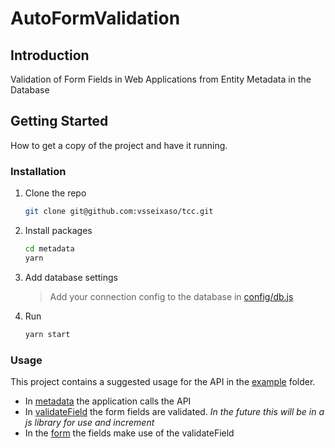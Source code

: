 # AutoFormValidation

## Introduction 
Validation of Form Fields in Web Applications from Entity Metadata in the Database

## Getting Started
How to get a copy of the project and have it running.

### Installation
1.  Clone the repo
    ```sh
    git clone git@github.com:vsseixaso/tcc.git
    ```
2. Install packages
    ```sh
    cd metadata
    yarn
    ```
3. Add database settings
    > Add your connection config to the database in [config/db.js](https://github.com/vsseixaso/AutoFormValidation/blob/main/metadata/src/config/db.js)
4. Run
    ```sh
    yarn start
    ```

### Usage
This project contains a suggested usage for the API in the [example](https://github.com/vsseixaso/AutoFormValidation/tree/main/example) folder.

 - In [metadata](https://github.com/vsseixaso/AutoFormValidation/blob/main/example/crud/src/services/metadata.js) the application calls the API
 - In [validateField](https://github.com/vsseixaso/AutoFormValidation/blob/main/example/crud/src/utils/validateField.js) the form fields are validated. *In the future this will be in a js library for use and increment*
 - In the [form](https://github.com/vsseixaso/AutoFormValidation/blob/main/example/crud/src/components/employee/Form.js) the fields make use of the validateField
